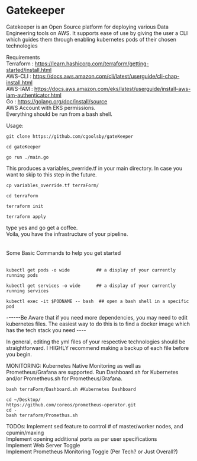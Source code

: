 # Gatekeeper

Gatekeeper is an Open Source platform for deploying various Data Engineering tools on AWS.
It supports ease of use by giving the user a CLI which guides them through enabling kubernetes pods of their chosen technologies


Requirements<br/>
Terraform : https://learn.hashicorp.com/terraform/getting-started/install.html<br/>
AWS-CLI   : https://docs.aws.amazon.com/cli/latest/userguide/cli-chap-install.html<br/>
AWS-IAM   : https://docs.aws.amazon.com/eks/latest/userguide/install-aws-iam-authenticator.html<br/>
Go        : https://golang.org/doc/install/source<br/>
AWS Account with EKS permissions.<br/>
Everything should be run from a bash shell.<br/>

Usage:
```
git clone https://github.com/cgoolsby/gateKeeper
```
```
cd gateKeeper
```
```
go run ./main.go
```

This produces a variables_override.tf in your main directory.  In case you want to skip to this step in the future.<br/>
```
cp variables_override.tf terraForm/
```
```
cd terraForm
```
```
terraform init
```
```
terraform apply
```
type yes and go get a coffee.<br/>
Voila, you have the infrastructure of your pipeline.<br/><br/><br/>
Some Basic Commands to help you get started<br/><br/>
```
kubectl get pods -o wide          ## a display of your currently running pods
```
```
kubectl get services -o wide      ## a display of your currently running services
```
```
kubectl exec -it $PODNAME -- bash  ## open a bash shell in a specific pod
```
------Be Aware that if you need more dependencies, you may need to edit kubernetes files.  The easiest way to do this is to find a docker image which has the tech stack you need ---- <br/>

In general, editing the yml files of your respective technologies should be straightforward.  I HIGHLY recommend making a backup of each file before you begin.


MONITORING:
Kubernetes Native Monitoring as well as Prometheus/Grafana are supported.  Run Dashboard.sh for Kubernetes and/or Prometheus.sh for Prometheus/Grafana.

```
bash terraForm/Dashboard.sh #Kubernetes Dashboard
```
```
cd ~/Desktop/
https://github.com/coreos/prometheus-operator.git
cd -
bash terraform/Promethus.sh
```
TODOs:
Implement sed feature to control # of master/worker nodes, and cpumin/maxing<br/>
Implement opening additional ports as per user specifications<br/>
Implement Web Server Toggle <br/>
Implement Prometheus Monitoring Toggle (Per Tech? or Just Overall?)<br/>
